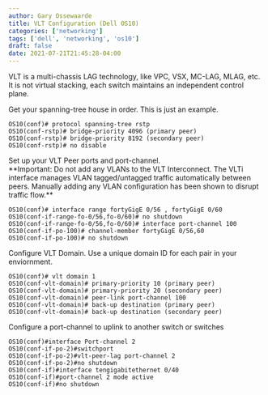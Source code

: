 ```yaml
---
author: Gary Ossewaarde
title: VLT Configuration (Dell OS10)
categories: ['networking']
tags: ['dell', 'networking', 'os10']
draft: false
date: 2021-07-21T21:45:28-04:00
---
```


VLT is a multi-chassis LAG technology, like VPC, VSX, MC-LAG, MLAG, etc. It is not virtual stacking, each switch maintains an independent control plane.

Get your spanning-tree house in order. This is just an example.

```
OS10(conf)# protocol spanning-tree rstp 
OS10(conf-rstp)# bridge-priority 4096 (primary peer) 
OS10(conf-rstp)# bridge-priority 8192 (secondary peer) 
OS10(conf-rstp)# no disable
```

Set up your VLT Peer ports and port-channel.  
\*\*Important: Do not add any VLANs to the VLT Interconnect. The VLTi interface manages VLAN tagged/untagged traffic automatically between peers. Manually adding any VLAN configuration has been shown to disrupt traffic flow.\*\*

```
OS10(conf)# interface range fortyGigE 0/56 , fortyGigE 0/60
OS10(conf-if-range-fo-0/56,fo-0/60)# no shutdown
OS10(conf-if-range-fo-0/56,fo-0/60)# interface port-channel 100
OS10(conf-if-po-100)# channel-member fortyGigE 0/56,60
OS10(conf-if-po-100)# no shutdown
```

Configure VLT Domain. Use a unique domain ID for each pair in your enviornment.

```
OS10(conf)# vlt domain 1
OS10(conf-vlt-domain)# primary-priority 10 (primary peer)
OS10(conf-vlt-domain)# primary-priority 20 (secondary peer)
OS10(conf-vlt-domain)# peer-link port-channel 100
OS10(conf-vlt-domain)# back-up destination (primary peer)
OS10(conf-vlt-domain)# back-up destination (secondary peer)
```

Configure a port-channel to uplink to another switch or switches

```
OS10(conf)#interface Port-channel 2 
OS10(conf-if-po-2)#switchport 
OS10(conf-if-po-2)#vlt-peer-lag port-channel 2 
OS10(conf-if-po-2)#no shutdown 
OS10(conf-if)#interface tengigabitethernet 0/40 
OS10(conf-if)#port-channel 2 mode active 
OS10(conf-if)#no shutdown
```